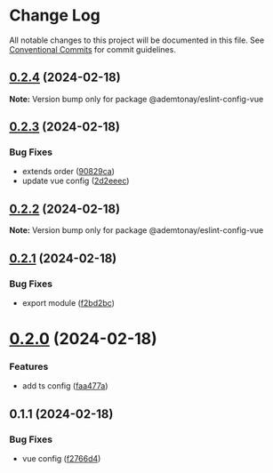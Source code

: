 # Change Log

All notable changes to this project will be documented in this file.
See [Conventional Commits](https://conventionalcommits.org) for commit guidelines.

## [0.2.4](https://github.com/ademtonay/eslint-config/compare/v0.2.3...v0.2.4) (2024-02-18)

**Note:** Version bump only for package @ademtonay/eslint-config-vue





## [0.2.3](https://github.com/ademtonay/eslint-config/compare/v0.2.2...v0.2.3) (2024-02-18)


### Bug Fixes

* extends order ([90829ca](https://github.com/ademtonay/eslint-config/commit/90829caf3c7b58a9687ad93c7c1a634b530e90a1))
* update vue config ([2d2eeec](https://github.com/ademtonay/eslint-config/commit/2d2eeec89afb23bec226ef3714d85de68e690af3))





## [0.2.2](https://github.com/ademtonay/eslint-config/compare/v0.2.1...v0.2.2) (2024-02-18)

**Note:** Version bump only for package @ademtonay/eslint-config-vue





## [0.2.1](https://github.com/ademtonay/eslint-config/compare/v0.2.0...v0.2.1) (2024-02-18)


### Bug Fixes

* export module ([f2bd2bc](https://github.com/ademtonay/eslint-config/commit/f2bd2bc464ad4949c6416094097ae187037450c7))





# [0.2.0](https://github.com/ademtonay/eslint-config/compare/v0.1.1...v0.2.0) (2024-02-18)


### Features

* add ts config ([faa477a](https://github.com/ademtonay/eslint-config/commit/faa477a13a4fdb350c686560714f08d0048e99de))





## 0.1.1 (2024-02-18)


### Bug Fixes

* vue config ([f2766d4](https://github.com/ademtonay/eslint-config/commit/f2766d4d60567aebabfe7f0da8dfc9e3aa633307))
